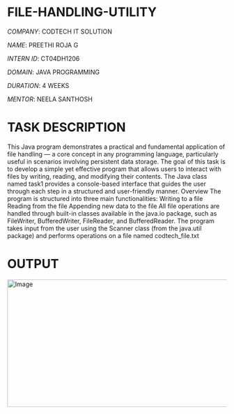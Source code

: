 # FILE-HANDLING-UTILITY

*COMPANY*: CODTECH IT SOLUTION

*NAME*: PREETHI ROJA G

*INTERN ID*: CT04DH1206

*DOMAIN*: JAVA PROGRAMMING

*DURATION*: 4 WEEKS

*MENTOR*: NEELA SANTHOSH

# TASK DESCRIPTION

This Java program demonstrates a practical and fundamental application of file handling — a core concept in any programming language, particularly useful in scenarios involving persistent data storage. The goal of this task is to develop a simple yet effective program that allows users to interact with files by writing, reading, and modifying their contents. The Java class named task1 provides a console-based interface that guides the user through each step in a structured and user-friendly manner.
Overview
The program is structured into three main functionalities:
Writing to a file
Reading from the file
Appending new data to the file
All file operations are handled through built-in classes available in the java.io package, such as FileWriter, BufferedWriter, FileReader, and BufferedReader. The program takes input from the user using the Scanner class (from the java.util package) and performs operations on a file named codtech_file.txt

# OUTPUT

<img width="561" height="292" alt="Image" src="https://github.com/user-attachments/assets/f12e7a9e-0fe6-4fe9-8797-a83e35f3e6a8" />
